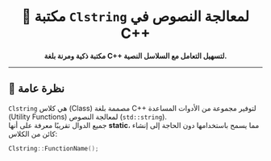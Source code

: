 <div align="center">

# 🧩 مكتبة `Clstring` لمعالجة النصوص في C++

**مكتبة ذكية ومرنة بلغة C++ لتسهيل التعامل مع السلاسل النصية.**

</div>

---

## 🌟 نظرة عامة

`Clstring` هي كلاس (Class) مصممة بلغة C++ لتوفير مجموعة من الأدوات المساعدة (Utility Functions) لمعالجة النصوص (`std::string`).  
جميع الدوال تقريبًا معرفة على أنها **static**، مما يسمح باستخدامها دون الحاجة إلى إنشاء كائن من الكلاس:

```cpp
Clstring::FunctionName();

